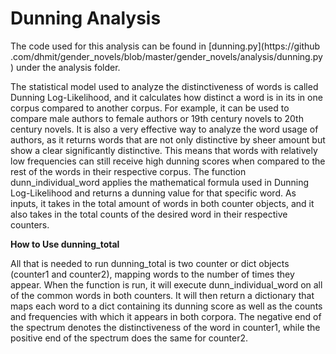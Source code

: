# Dunning Analysis

 The code used for this analysis can be found in [dunning.py](https://github
.com/dhmit/gender_novels/blob/master/gender_novels/analysis/dunning.py) under the 
 analysis folder.

 The statistical model used to analyze the distinctiveness of words
 is called Dunning Log-Likelihood, and it calculates how distinct a word
 is in its in one corpus compared to another corpus. For example, it can
 be used to compare male authors to female authors or 19th century novels
 to 20th century novels. It is also a very effective way to analyze the 
 word usage of authors, as it returns words that are not only distinctive
 by sheer amount but show a clear significantly distinctive.
 This means that words with relatively low frequencies can still receive high 
 dunning scores when compared to the rest of the words in their respective
 corpus. The function dunn_individual_word applies the mathematical formula
 used in Dunning Log-Likelihood and returns a dunning value for that specific word.
 As inputs, it takes in the total amount of words in both counter objects,
 and it also takes in the total counts of the desired word in their respective counters.

 **How to Use dunning_total**
  
  All that is needed to run dunning\_total is two counter or dict objects (counter1
  and counter2), mapping words to the number of times they appear. 
  When the function is run, it will execute dunn\_individual_word on all of the common words 
  in both counters. It will then return a dictionary that maps each word to 
  a dict containing its dunning score as well as the counts and frequencies with which
  it appears in both corpora. The negative end of the spectrum denotes the distinctiveness
  of the word in counter1, while the positive end of the spectrum does the 
  same for counter2. 
